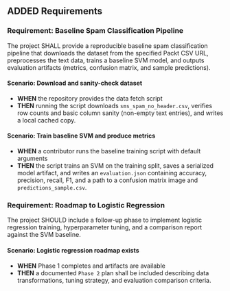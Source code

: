 ## ADDED Requirements

### Requirement: Baseline Spam Classification Pipeline
The project SHALL provide a reproducible baseline spam classification pipeline that downloads the dataset from the specified Packt CSV URL, preprocesses the text data, trains a baseline SVM model, and outputs evaluation artifacts (metrics, confusion matrix, and sample predictions).

#### Scenario: Download and sanity-check dataset
- **WHEN** the repository provides the data fetch script
- **THEN** running the script downloads `sms_spam_no_header.csv`, verifies row counts and basic column sanity (non-empty text entries), and writes a local cached copy.

#### Scenario: Train baseline SVM and produce metrics
- **WHEN** a contributor runs the baseline training script with default arguments
- **THEN** the script trains an SVM on the training split, saves a serialized model artifact, and writes an `evaluation.json` containing accuracy, precision, recall, F1, and a path to a confusion matrix image and `predictions_sample.csv`.

### Requirement: Roadmap to Logistic Regression
The project SHOULD include a follow-up phase to implement logistic regression training, hyperparameter tuning, and a comparison report against the SVM baseline.

#### Scenario: Logistic regression roadmap exists
- **WHEN** Phase 1 completes and artifacts are available
- **THEN** a documented `Phase 2` plan shall be included describing data transformations, tuning strategy, and evaluation comparison criteria.
